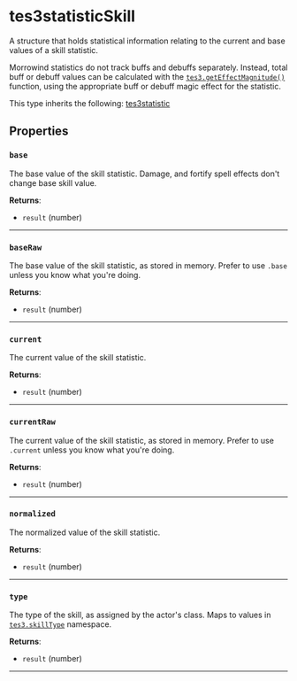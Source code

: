 # tes3statisticSkill

A structure that holds statistical information relating to the current and base values of a skill statistic.

Morrowind statistics do not track buffs and debuffs separately. Instead, total buff or debuff values can be calculated with the [`tes3.getEffectMagnitude()`](https://mwse.github.io/MWSE/apis/tes3/#tes3geteffectmagnitude) function, using the appropriate buff or debuff magic effect for the statistic.

This type inherits the following: [tes3statistic](../../types/tes3statistic)
## Properties

### `base`

The base value of the skill statistic. Damage, and fortify spell effects don't change base skill value.

**Returns**:

* `result` (number)

***

### `baseRaw`

The base value of the skill statistic, as stored in memory. Prefer to use `.base` unless you know what you're doing.

**Returns**:

* `result` (number)

***

### `current`

The current value of the skill statistic.

**Returns**:

* `result` (number)

***

### `currentRaw`

The current value of the skill statistic, as stored in memory. Prefer to use `.current` unless you know what you're doing.

**Returns**:

* `result` (number)

***

### `normalized`

The normalized value of the skill statistic.

**Returns**:

* `result` (number)

***

### `type`

The type of the skill, as assigned by the actor's class. Maps to values in [`tes3.skillType`](https://mwse.github.io/MWSE/references/skill-types/) namespace.

**Returns**:

* `result` (number)

***

